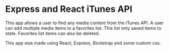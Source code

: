 # Express and React iTunes API
This app allows a user to find any media content from the iTunes API.
A user can add multiple media items to a favorites list.
This list only saved items to state. Favorites list items can also be deleted.

This app was made using React, Express, Bootstrap and some custom css.